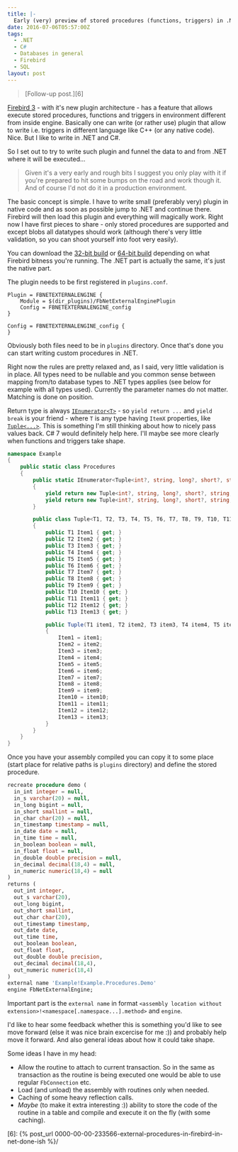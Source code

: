 ```yaml
---
title: |-
  Early (very) preview of stored procedures (functions, triggers) in .NET in Firebird
date: 2016-07-06T05:57:00Z
tags:
  - .NET
  - C#
  - Databases in general
  - Firebird
  - SQL
layout: post
---
```

> [Follow-up post.][6]

[Firebird 3][3] - with it's new plugin architecture - has a feature that allows execute stored procedures, functions and triggers in environment different from inside engine. Basically one can write (or rather use) plugin that allow to write i.e. triggers in different language like C++ (or any native code). Nice. But I like to write in .NET and C#.

So I set out to try to write such plugin and funnel the data to and from .NET where it will be executed...

<!-- excerpt -->

> Given it's a very early and rough bits I suggest you only play with it if you're prepared to hit some bumps on the road and work though it. And of course I'd not do it in a production environment.

The basic concept is simple. I have to write small (preferably very) plugin in native code and as soon as possible jump to .NET and continue there. Firebird will then load this plugin and everything will magically work. Right now I have first pieces to share - only stored procedures are supported and except blobs all datatypes should work (although there's very little validation, so you can shoot yourself into foot very easily).

You can download the [32-bit build][1] or [64-bit build][2] depending on what Firebird bitness you're running. The .NET part is actually the same, it's just the native part.

The plugin needs to be first registered in `plugins.conf`.

```text
Plugin = FBNETEXTERNALENGINE {
	Module = $(dir_plugins)/FbNetExternalEnginePlugin
	Config = FBNETEXTERNALENGINE_config
}

Config = FBNETEXTERNALENGINE_config {
}
```

Obviously both files need to be in `plugins` directory. Once that's done you can start writing custom procedures in .NET. 

Right now the rules are pretty relaxed and, as I said, very little validation is in place. All types need to be nullable and you common sense between mapping from/to database types to .NET types applies (see below for example with all types used). Currently the parameter names do not matter. Matching is done on position.

Return type is always [`IEnumerator<T>`][4] - so `yield return ...` and `yield break` is your friend - where `T` is any type having `ItemX` properties, like [`Tuple<...>`][5]. This is something I'm still thinking about how to nicely pass values back. C# 7 would definitely help here. I'll maybe see more clearly when functions and triggers take shape.

```csharp
namespace Example
{
	public static class Procedures
	{
		public static IEnumerator<Tuple<int?, string, long?, short?, string, DateTime?, DateTime?, TimeSpan?, bool?, float?, double?, decimal?, decimal?>> Demo(int? i, string s, long? @long, short? @short, string @char, DateTime? timestamp, DateTime? date, TimeSpan? time, bool? boolean, float? @float, double? @double, decimal? @decimal, decimal? numeric)
		{
			yield return new Tuple<int?, string, long?, short?, string, DateTime?, DateTime?, TimeSpan?, bool?, float?, double?, decimal?, decimal?>(i, s, @long, @short, @char, timestamp, date, time, boolean, @float, @double, @decimal, numeric);
			yield return new Tuple<int?, string, long?, short?, string, DateTime?, DateTime?, TimeSpan?, bool?, float?, double?, decimal?, decimal?>(i + 1, s + nameof(Demo), @long + 1, (short?)(@short + 1), @char.TrimEnd() + "_" + nameof(Demo), timestamp?.AddDays(1).AddHours(1), date?.AddDays(1), time?.Add(TimeSpan.FromMinutes(1)), !boolean, @float + 1.1f, @double + 1.1, @decimal + 1.1m, numeric + 1.1m);
		}

		public class Tuple<T1, T2, T3, T4, T5, T6, T7, T8, T9, T10, T11, T12, T13>
		{
			public T1 Item1 { get; }
			public T2 Item2 { get; }
			public T3 Item3 { get; }
			public T4 Item4 { get; }
			public T5 Item5 { get; }
			public T6 Item6 { get; }
			public T7 Item7 { get; }
			public T8 Item8 { get; }
			public T9 Item9 { get; }
			public T10 Item10 { get; }
			public T11 Item11 { get; }
			public T12 Item12 { get; }
			public T13 Item13 { get; }

			public Tuple(T1 item1, T2 item2, T3 item3, T4 item4, T5 item5, T6 item6, T7 item7, T8 item8, T9 item9, T10 item10, T11 item11, T12 item12, T13 item13)
			{
				Item1 = item1;
				Item2 = item2;
				Item3 = item3;
				Item4 = item4;
				Item5 = item5;
				Item6 = item6;
				Item7 = item7;
				Item8 = item8;
				Item9 = item9;
				Item10 = item10;
				Item11 = item11;
				Item12 = item12;
				Item13 = item13;
			}
		}
	}
}
```

Once you have your assembly compiled you can copy it to some place (start place for relative paths is `plugins` directory) and define the stored procedure.

```sql
recreate procedure demo (
  in_int integer = null,
  in_s varchar(20) = null,
  in_long bigint = null,
  in_short smallint = null,
  in_char char(20) = null,
  in_timestamp timestamp = null,
  in_date date = null,
  in_time time = null,
  in_boolean boolean = null,
  in_float float = null,
  in_double double precision = null,
  in_decimal decimal(18,4) = null,
  in_numeric numeric(18,4) = null
) 
returns (
  out_int integer,
  out_s varchar(20),
  out_long bigint,
  out_short smallint,
  out_char char(20),
  out_timestamp timestamp, 
  out_date date,
  out_time time,
  out_boolean boolean,
  out_float float,
  out_double double precision,
  out_decimal decimal(18,4),
  out_numeric numeric(18,4)
)
external name 'Example!Example.Procedures.Demo'
engine FbNetExternalEngine;
```

Important part is the `external name` in format `<assembly location without extension>!<namespace[.namespace...].method>` and `engine`.

I'd like to hear some feedback whether this is something you'd like to see move forward (else it was nice brain excercise for me :)) and probably help move it forward. And also general ideas about how it could take shape.

Some ideas I have in my head:

* Allow the routine to attach to current transaction. So in the same as transaction as the routine is being executed one would be able to use regular `FbConnection` etc.
* Load (and unload) the assembly with routines only when needed.
* Caching of some heavy reflection calls.
* _Maybe_ (to make it extra interesting :)) ability to store the code of the routine in a table and compile and execute it on the fly (with some caching). 

[1]: /i/233565/FbNetExternalEngine32.7z
[2]: /i/233565/FbNetExternalEngine64.7z
[3]: http://firebirdsql.org/
[4]: https://msdn.microsoft.com/en-us/library/78dfe2yb(v=vs.110).aspx
[5]: https://msdn.microsoft.com/en-us/library/dd386941(v=vs.110).aspx
[6]: {% post_url 0000-00-00-233566-external-procedures-in-firebird-in-net-done-ish %}/